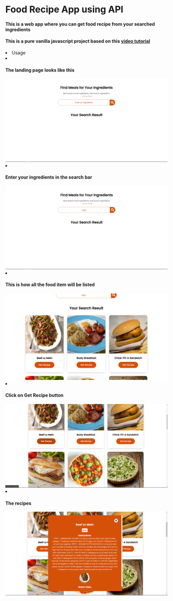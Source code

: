 <h1>Food Recipe App using API</h1>

<h4>This is a web app where you can get food recipe from your searched ingredients</h4>
<h4>This is a pure vanilla javascript project based on this <a href="https://www.youtube.com/watch?v=opikz5x_1ak">video tutorial </a></h4>

<li>Usage</li>

<li>
<h4>The landing page looks like this</h4>
</li>

<img src="Images/pic-1.jpg">

<li>
<h4>Enter your ingredients in the search bar</h4>
</li>

<img src="Images/pic-2.jpg">

<li>
<h4>This is how all the food item will be listed</h4>
</li>

<img src="Images/pic-3.jpg" alt="">

<li>
<h4>Click on Get Recipe button</h4>
</li>

<img src="Images/pic-4.jpg" alt="">

<li>
<h4>The recipes</h4>
</li>

<img src="Images/pic-5.jpg" alt="">
